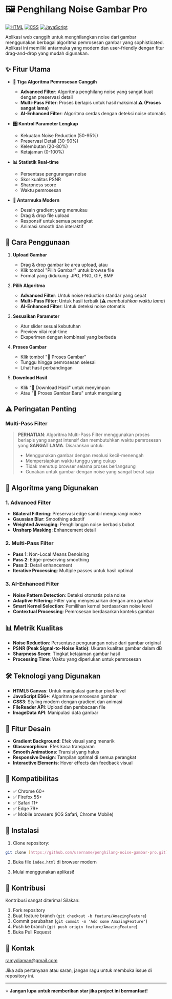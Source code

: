 # 🖼️ Penghilang Noise Gambar Pro

[![HTML](https://img.shields.io/badge/HTML-E34F26?style=for-the-badge&logo=html5&logoColor=white)](https://html.spec.whatwg.org/)
[![CSS](https://img.shields.io/badge/CSS-1572B6?style=for-the-badge&logo=css3&logoColor=white)](https://www.w3.org/Style/CSS/)
[![JavaScript](https://img.shields.io/badge/JavaScript-F7DF1E?style=for-the-badge&logo=javascript&logoColor=black)](https://developer.mozilla.org/en-US/docs/Web/JavaScript)

Aplikasi web canggih untuk menghilangkan noise dari gambar menggunakan berbagai algoritma pemrosesan gambar yang sophisticated. Aplikasi ini memiliki antarmuka yang modern dan user-friendly dengan fitur drag-and-drop yang mudah digunakan.

## ✨ Fitur Utama

- **🎯 Tiga Algoritma Pemrosesan Canggih**
  - **Advanced Filter**: Algoritma penghilang noise yang sangat kuat dengan preservasi detail
  - **Multi-Pass Filter**: Proses berlapis untuk hasil maksimal ⚠️ **(Proses sangat lama)**
  - **AI-Enhanced Filter**: Algoritma cerdas dengan deteksi noise otomatis

- **🎛️ Kontrol Parameter Lengkap**
  - Kekuatan Noise Reduction (50-95%)
  - Preservasi Detail (30-90%)
  - Kelembutan (20-80%)
  - Ketajaman (0-100%)

- **📊 Statistik Real-time**
  - Persentase pengurangan noise
  - Skor kualitas PSNR
  - Sharpness score
  - Waktu pemrosesan

- **🎨 Antarmuka Modern**
  - Desain gradient yang memukau
  - Drag & drop file upload
  - Responsif untuk semua perangkat
  - Animasi smooth dan interaktif

## 🚀 Cara Penggunaan

1. **Upload Gambar**
   - Drag & drop gambar ke area upload, atau
   - Klik tombol "Pilih Gambar" untuk browse file
   - Format yang didukung: JPG, PNG, GIF, BMP

2. **Pilih Algoritma**
   - **Advanced Filter**: Untuk noise reduction standar yang cepat
   - **Multi-Pass Filter**: Untuk hasil terbaik (⚠️ *membutuhkan waktu lama*)
   - **AI-Enhanced Filter**: Untuk deteksi noise otomatis

3. **Sesuaikan Parameter**
   - Atur slider sesuai kebutuhan
   - Preview nilai real-time
   - Eksperimen dengan kombinasi yang berbeda

4. **Proses Gambar**
   - Klik tombol "🔧 Proses Gambar"
   - Tunggu hingga pemrosesan selesai
   - Lihat hasil perbandingan

5. **Download Hasil**
   - Klik "💾 Download Hasil" untuk menyimpan
   - Atau "🔄 Proses Gambar Baru" untuk mengulang

## ⚠️ Peringatan Penting

### Multi-Pass Filter
> **PERHATIAN**: Algoritma Multi-Pass Filter menggunakan proses berlapis yang sangat intensif dan membutuhkan waktu pemrosesan yang **SANGAT LAMA**. Disarankan untuk:
> - Menggunakan gambar dengan resolusi kecil-menengah
> - Mempersiapkan waktu tunggu yang cukup
> - Tidak menutup browser selama proses berlangsung
> - Gunakan untuk gambar dengan noise yang sangat berat saja

## 🔧 Algoritma yang Digunakan

### 1. Advanced Filter
- **Bilateral Filtering**: Preservasi edge sambil mengurangi noise
- **Gaussian Blur**: Smoothing adaptif
- **Weighted Averaging**: Penghilangan noise berbasis bobot
- **Unsharp Masking**: Enhancement detail

### 2. Multi-Pass Filter
- **Pass 1**: Non-Local Means Denoising
- **Pass 2**: Edge-preserving smoothing
- **Pass 3**: Detail enhancement
- **Iterative Processing**: Multiple passes untuk hasil optimal

### 3. AI-Enhanced Filter
- **Noise Pattern Detection**: Deteksi otomatis pola noise
- **Adaptive Filtering**: Filter yang menyesuaikan dengan area gambar
- **Smart Kernel Selection**: Pemilihan kernel berdasarkan noise level
- **Contextual Processing**: Pemrosesan berdasarkan konteks gambar

## 📊 Metrik Kualitas

- **Noise Reduction**: Persentase pengurangan noise dari gambar original
- **PSNR (Peak Signal-to-Noise Ratio)**: Ukuran kualitas gambar dalam dB
- **Sharpness Score**: Tingkat ketajaman gambar hasil
- **Processing Time**: Waktu yang diperlukan untuk pemrosesan

## 🛠️ Teknologi yang Digunakan

- **HTML5 Canvas**: Untuk manipulasi gambar pixel-level
- **JavaScript ES6+**: Algoritma pemrosesan gambar
- **CSS3**: Styling modern dengan gradient dan animasi
- **FileReader API**: Upload dan pembacaan file
- **ImageData API**: Manipulasi data gambar

## 🎨 Fitur Desain

- **Gradient Background**: Efek visual yang menarik
- **Glassmorphism**: Efek kaca transparan
- **Smooth Animations**: Transisi yang halus
- **Responsive Design**: Tampilan optimal di semua perangkat
- **Interactive Elements**: Hover effects dan feedback visual

## 📱 Kompatibilitas

- ✅ Chrome 60+
- ✅ Firefox 55+
- ✅ Safari 11+
- ✅ Edge 79+
- ✅ Mobile browsers (iOS Safari, Chrome Mobile)

## 🚀 Instalasi

1. Clone repository:
```bash
git clone [https://github.com/username/penghilang-noise-gambar-pro.git](https://github.com/Afrizal236/penghilang-noise-foto.git)
```

2. Buka file `index.html` di browser modern

3. Mulai menggunakan aplikasi!

## 🤝 Kontribusi

Kontribusi sangat diterima! Silakan:

1. Fork repository
2. Buat feature branch (`git checkout -b feature/AmazingFeature`)
3. Commit perubahan (`git commit -m 'Add some AmazingFeature'`)
4. Push ke branch (`git push origin feature/AmazingFeature`)
5. Buka Pull Request

## 📧 Kontak
ramydiaman@gmail.com

Jika ada pertanyaan atau saran, jangan ragu untuk membuka issue di repository ini.

---

⭐ **Jangan lupa untuk memberikan star jika project ini bermanfaat!**
